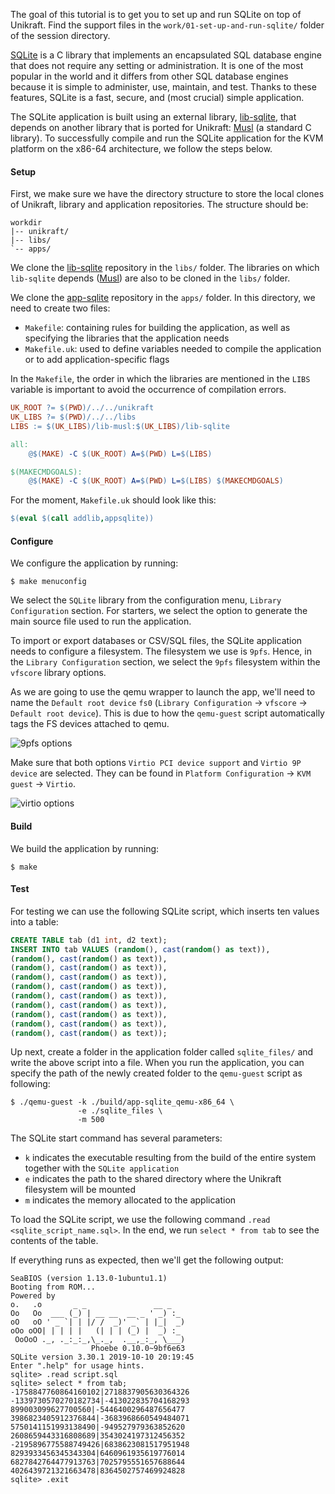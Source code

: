 The goal of this tutorial is to get you to set up and run SQLite on top of Unikraft.
Find the support files in the `work/01-set-up-and-run-sqlite/` folder of the session directory.

[SQLite](https://www.sqlite.org/index.html) is a C library that implements an encapsulated SQL database engine that does not require any setting or administration.
It is one of the most popular in the world and it differs from other SQL database engines because it is simple to administer, use, maintain, and test.
Thanks to these features, SQLite is a fast, secure, and (most crucial) simple application.

The SQLite application is built using an external library, [lib-sqlite](https://github.com/unikraft/lib-sqlite), that depends on another library that is ported for Unikraft: [Musl](https://github.com/unikraft/lib-musl) (a standard C library).
To successfully compile and run the SQLite application for the KVM platform on the x86-64 architecture, we follow the steps below.

#### Setup

First, we make sure we have the directory structure to store the local clones of Unikraft, library and application repositories.
The structure should be:

```console
workdir
|-- unikraft/
|-- libs/
`-- apps/
```

We clone the [lib-sqlite](https://github.com/unikraft/lib-sqlite) repository in the `libs/` folder.
The libraries on which `lib-sqlite` depends ([Musl](https://github.com/unikraft/lib-musl)) are also to be cloned in the `libs/` folder.

We clone the [app-sqlite](https://github.com/unikraft/app-sqlite/) repository in the `apps/` folder.
In this directory, we need to create two files:

* `Makefile`: containing rules for building the application, as well as specifying the libraries that the application needs
* `Makefile.uk`: used to define variables needed to compile the application or to add application-specific flags

In the `Makefile`, the order in which the libraries are mentioned in the `LIBS` variable is important to avoid the occurrence of compilation errors.

```Makefile
UK_ROOT ?= $(PWD)/../../unikraft
UK_LIBS ?= $(PWD)/../../libs
LIBS := $(UK_LIBS)/lib-musl:$(UK_LIBS)/lib-sqlite

all:
	@$(MAKE) -C $(UK_ROOT) A=$(PWD) L=$(LIBS)

$(MAKECMDGOALS):
	@$(MAKE) -C $(UK_ROOT) A=$(PWD) L=$(LIBS) $(MAKECMDGOALS)
```

For the moment, `Makefile.uk` should look like this:

```Makefile
$(eval $(call addlib,appsqlite))
```

#### Configure

We configure the application by running:

```console
$ make menuconfig
```

We select the `SQLite` library from the configuration menu, `Library Configuration` section.
For starters, we select the option to generate the main source file used to run the application.

To import or export databases or CSV/SQL files, the SQLite application needs to configure a filesystem.
The filesystem we use is `9pfs`.
Hence, in the `Library Configuration` section, we select the `9pfs` filesystem within the `vfscore` library options.

As we are going to use the qemu wrapper to launch the app, we'll need to name the `Default root device` `fs0` (`Library Configuration` -> `vfscore` -> `Default root device`). This is due to how the `qemu-guest` script automatically tags the FS devices attached to qemu.

![9pfs options](/community/hackathons/sessions/complex-applications/images/9pfs_options.png)

Make sure that both options `Virtio PCI device support` and `Virtio 9P device` are selected.
They can be found in `Platform Configuration` -> `KVM guest` -> `Virtio`.

![virtio options](/community/hackathons/sessions/complex-applications/images/virtio_options.png)

#### Build

We build the application by running:

```console
$ make
```

#### Test

For testing we can use the following SQLite script, which inserts ten values into a table:

```sql
CREATE TABLE tab (d1 int, d2 text);
INSERT INTO tab VALUES (random(), cast(random() as text)),
(random(), cast(random() as text)),
(random(), cast(random() as text)),
(random(), cast(random() as text)),
(random(), cast(random() as text)),
(random(), cast(random() as text)),
(random(), cast(random() as text)),
(random(), cast(random() as text)),
(random(), cast(random() as text)),
(random(), cast(random() as text));
```

Up next, create a folder in the application folder called `sqlite_files/` and write the above script into a file.
When you run the application, you can specify the path of the newly created folder to the `qemu-guest` script as following:

```console
$ ./qemu-guest -k ./build/app-sqlite_qemu-x86_64 \
               -e ./sqlite_files \
               -m 500
```

The SQLite start command has several parameters:

* `k` indicates the executable resulting from the build of the entire system together with the `SQLite application`
* `e` indicates the path to the shared directory where the Unikraft filesystem will be mounted
* `m` indicates the memory allocated to the application

To load the SQLite script, we use the following command `.read <sqlite_script_name.sql>`.
In the end, we run `select * from tab` to see the contents of the table.

If everything runs as expected, then we'll get the following output:

```console
SeaBIOS (version 1.13.0-1ubuntu1.1)
Booting from ROM...
Powered by
o.   .o       _ _               __ _
Oo   Oo  ___ (_) | __ __  __ _ ' _) :_
oO   oO ' _ `| | |/ /  _)' _` | |_|  _)
oOo oOO| | | | |   (| | | (_) |  _) :_
 OoOoO ._, ._:_:_,\_._,  .__,_:_, \___)
                  Phoebe 0.10.0~9bf6e63
SQLite version 3.30.1 2019-10-10 20:19:45
Enter ".help" for usage hints.
sqlite> .read script.sql
sqlite> select * from tab;
-1758847760864160102|2718837905630364326
-1339730570270182734|-413022835704168293
899003099627700560|-5446400296487656477
3986823405912376844|-3683968660549484071
5750141151993138490|-949527979363852620
2608659443316808689|3543024197312456352
-2195896775588749426|6838623081517951948
8293933456345343304|6460961935619776014
6827842764477913763|7025795551657688644
4026439721321663478|8364502757469924828
sqlite> .exit
```
